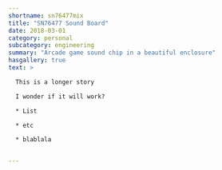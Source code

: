 ```yaml
---
shortname: sn76477mix
title: "SN76477 Sound Board"
date: 2018-03-01
category: personal
subcategory: engineering
summary: "Arcade game sound chip in a beautiful enclosure"
hasgallery: true
text: >

  This is a longer story

  I wonder if it will work?

  * List

  * etc

  * blablala


---
```

